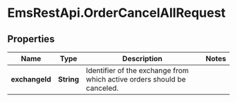 # EmsRestApi.OrderCancelAllRequest

## Properties

Name | Type | Description | Notes
------------ | ------------- | ------------- | -------------
**exchangeId** | **String** | Identifier of the exchange from which active orders should be canceled. | 


